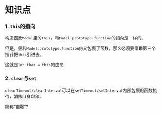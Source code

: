 # 知识点

### 1. `this`的指向

构造函数`Model`里的`this`，和`Model.prototype.function`的指向是一样的。

但是，假若`Model.prototype.function`内又包裹了函数，那么必须要借助第三个指针把`this`引进去。

这就是`let that = this`的由来

### 2. `clear`与`set`

`clearTimeout/clearInterval`可以在`setTimeout/setInterval`内部包裹的函数执行，消除自身印象。

简称“自爆”?

###